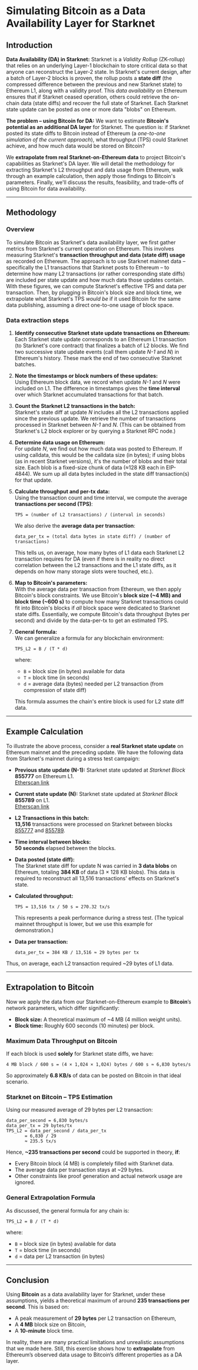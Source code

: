 # Simulating Bitcoin as a Data Availability Layer for Starknet

## Introduction

**Data Availability (DA) in Starknet:** Starknet is a _Validity Rollup_ (ZK-rollup) that relies on an underlying Layer-1 blockchain to store critical data so that anyone can reconstruct the Layer-2 state. In Starknet's current design, after a batch of Layer-2 blocks is proven, the rollup posts a **state diff** (the compressed difference between the previous and new Starknet state) to Ethereum L1, along with a validity proof. This _data availability_ on Ethereum ensures that if Starknet ceased operation, others could retrieve the on-chain data (state diffs) and recover the full state of Starknet. Each Starknet state update can be posted as one or more data "blobs" on Ethereum.

**The problem – using Bitcoin for DA:** We want to estimate **Bitcoin's potential as an additional DA layer** for Starknet. The question is: if Starknet posted its state diffs to Bitcoin instead of Ethereum (a _one-to-one simulation of the current approach_), what throughput (TPS) could Starknet achieve, and how much data would be stored on Bitcoin?

We **extrapolate from real Starknet-on-Ethereum data** to project Bitcoin's capabilities as Starknet's DA layer. We will detail the methodology for extracting Starknet's L2 throughput and data usage from Ethereum, walk through an example calculation, then apply those findings to Bitcoin's parameters. Finally, we'll discuss the results, feasibility, and trade-offs of using Bitcoin for data availability.

---

## Methodology

### Overview

To simulate Bitcoin as Starknet's data availability layer, we first gather metrics from Starknet's current operation on Ethereum. This involves measuring Starknet's **transaction throughput and data (state diff) usage** as recorded on Ethereum. The approach is to use Starknet mainnet data – specifically the L1 transactions that Starknet posts to Ethereum – to determine how many L2 transactions (or rather corresponding state diffs) are included per state update and how much data those updates contain. With these figures, we can compute Starknet's effective TPS and data per transaction. Then, by plugging in Bitcoin's block size and block time, we extrapolate what Starknet's TPS _would be_ if it used Bitcoin for the same data publishing, assuming a direct one-to-one usage of block space.

### Data extraction steps

1. **Identify consecutive Starknet state update transactions on Ethereum:**  
   Each Starknet state update corresponds to an Ethereum L1 transaction (to Starknet's core contract) that finalizes a batch of L2 blocks. We find two successive state update events (call them update _N-1_ and _N_) in Ethereum's history. These mark the end of two consecutive Starknet batches.

2. **Note the timestamps or block numbers of these updates:**  
   Using Ethereum block data, we record when update _N-1_ and _N_ were included on L1. The difference in timestamps gives the **time interval** over which Starknet accumulated transactions for that batch.

3. **Count the Starknet L2 transactions in the batch:**  
   Starknet's state diff at update _N_ includes all the L2 transactions applied since the previous update. We retrieve the number of transactions processed in Starknet between _N-1_ and _N_. (This can be obtained from Starknet's L2 block explorer or by querying a Starknet RPC node.)

4. **Determine data usage on Ethereum:**  
   For update _N_, we find out how much data was posted to Ethereum. If using calldata, this would be the calldata size (in bytes); if using blobs (as in recent Starknet versions), it's the number of blobs and their total size. Each blob is a fixed-size chunk of data (≈128 KB each in EIP-4844). We sum up all data bytes included in the state diff transaction(s) for that update.

5. **Calculate throughput and per-tx data:**  
   Using the transaction count and time interval, we compute the average **transactions per second (TPS)**:

   ```text
   TPS = (number of L2 transactions) / (interval in seconds)
   ```

   We also derive the **average data per transaction**:

   ```text
   data_per_tx = (total data bytes in state diff) / (number of transactions)
   ```

   This tells us, on average, how many bytes of L1 data each Starknet L2 transaction requires for DA (even if there is in reality no direct correlation between the L2 transactions and the L1 state diffs, as it depends on how many storage slots were touched, etc.).

6. **Map to Bitcoin's parameters:**  
   With the average data per transaction from Ethereum, we then apply Bitcoin's block constraints. We use Bitcoin's **block size (~4 MB) and block time (~600 s)** to compute how many Starknet transactions could fit into Bitcoin's blocks if _all_ block space were dedicated to Starknet state diffs. Essentially, we compute Bitcoin's data throughput (bytes per second) and divide by the data-per-tx to get an estimated TPS.

7. **General formula:**  
   We can generalize a formula for any blockchain environment:

   ```text
   TPS_L2 = B / (T * d)
   ```

   where:

   - `B` = block size (in bytes) available for data
   - `T` = block time (in seconds)
   - `d` = average data (bytes) needed per L2 transaction (from compression of state diff)

   This formula assumes the chain's entire block is used for L2 state diff data.

---

## Example Calculation

To illustrate the above process, consider a **real Starknet state update** on Ethereum mainnet and the preceding update. We have the following data from Starknet's mainnet during a stress test campaign:

- **Previous state update (N-1):** Starknet state updated at _Starknet Block_ **855777** on Ethereum L1.  
  [Etherscan link](https://etherscan.io/tx/0x958534acce062554754e61e4c8451983d8d8e606a16882c6c0eecc39c2ff6aea)

- **Current state update (N):** Starknet state updated at _Starknet Block_ **855789** on L1.  
  [Etherscan link](https://etherscan.io/tx/0x2863b4f81ee44c80fa46dae91007028d7f095f951279c4d0cf51625293eb118f)

- **L2 Transactions in this batch:**  
  **13,516** transactions were processed on Starknet between blocks [855777](https://starkscan.co/block/855777) and [855789](https://starkscan.co/block/855789).

- **Time interval between blocks:**  
  **50 seconds** elapsed between the blocks.

- **Data posted (state diff):**  
  The Starknet state diff for update N was carried in **3 data blobs** on Ethereum, totaling **384 KB** of data (3 × 128 KB blobs). This data is required to reconstruct all 13,516 transactions' effects on Starknet's state.

- **Calculated throughput:**

  ```text
  TPS = 13,516 tx / 50 s = 270.32 tx/s
  ```

  This represents a peak performance during a stress test. (The typical mainnet throughput is lower, but we use this example for demonstration.)

- **Data per transaction:**

  ```text
  data_per_tx = 384 KB / 13,516 ≈ 29 bytes per tx
  ```

Thus, on average, each L2 transaction required ~29 bytes of L1 data.

---

## Extrapolation to Bitcoin

Now we apply the data from our Starknet-on-Ethereum example to **Bitcoin**’s network parameters, which differ significantly:

- **Block size:** A theoretical maximum of ~4 MB (4 million weight units).
- **Block time:** Roughly 600 seconds (10 minutes) per block.

### Maximum Data Throughput on Bitcoin

If each block is used **solely** for Starknet state diffs, we have:

```text
4 MB block / 600 s = (4 × 1,024 × 1,024) bytes / 600 s ≈ 6,830 bytes/s
```

So approximately **6.8 KB/s** of data can be posted on Bitcoin in that ideal scenario.

### Starknet on Bitcoin – TPS Estimation

Using our measured average of 29 bytes per L2 transaction:

```text
data_per_second = 6,830 bytes/s
data_per_tx = 29 bytes/tx
TPS_L2 = data_per_second / data_per_tx
       = 6,830 / 29
       ≈ 235.5 tx/s
```

Hence, **~235 transactions per second** could be supported in theory, **if**:

- Every Bitcoin block (4 MB) is completely filled with Starknet data.
- The average data per transaction stays at ~29 bytes.
- Other constraints like proof generation and actual network usage are ignored.

### General Extrapolation Formula

As discussed, the general formula for any chain is:

```text
TPS_L2 = B / (T * d)
```

where:

- `B` = block size (in bytes) available for data
- `T` = block time (in seconds)
- `d` = data per L2 transaction (in bytes)

---

## Conclusion

Using **Bitcoin** as a data availability layer for Starknet, under these assumptions, yields a theoretical maximum of around **235 transactions per second**. This is based on:

- A peak measurement of **29 bytes** per L2 transaction on Ethereum,
- A **4 MB** block size on Bitcoin,
- A **10-minute** block time.

In reality, there are many practical limitations and unrealistic assumptions that we made here. Still, this exercise shows how to **extrapolate** from Ethereum’s observed data usage to Bitcoin’s different properties as a DA layer.
